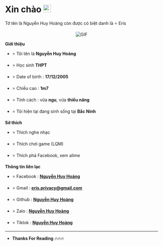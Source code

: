 <h1> Xin chào <img src="https://github.com/souvikguria98/souvikguria98/blob/master/Hi.gif" width="25"></h1> 

Tớ tên là Nguyễn Huy Hoàng còn được có biệt danh là ⭐ Eris



<p align="center">
    <img align="center" alt="GIF" src="https://i.imgur.com/LBUUs4P.gif" />
</p> 



**Giới thiệu**



- ⭐ Tôi tên là **Nguyễn Huy Hoàng**

- ⭐ Học sinh **THPT**

- ⭐ Date of birth : **17/12/2005**

- ⭐ Chiều cao : **1m7**

- ⭐ Tính cách : vừa **ngu**, vừa **thiểu năng**

- ⭐ Tôi hiện tại đang sinh sống tại **Bắc Ninh**



**Sở thích**



- ⭐ Thích nghe nhạc 

- ⭐ Thích chơi game (LQM)

- ⭐ Thích phá Facebook, xem alime



**Thông tin liên lạc**



- ⭐ Facebook : **[Nguyễn Huy Hoàng](https://www.facebook/HuyHoangUwU)**

- ⭐ Gmail : **[eris.privacy@gmail.com](https://gmail.com)**

- ⭐ Github : **[Nguyễn Huy Hoàng](https://github.com/erislovely)**

- ⭐ Zalo : **[Nguyễn Huy Hoàng](0338115856)**

- ⭐ Tiktok : **[Nguyễn Huy Hoàng](https://www.tiktok.com/@privacy_eris)**

- -------------------------------------------------
- **Thanks For Reading** 🔥🔥🔥
